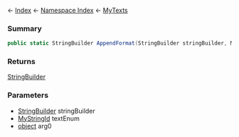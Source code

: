 ← [Index](Api-Index) ← [Namespace Index](Namespace-Index) ← [MyTexts](VRage.MyTexts)

### Summary

```csharp
public static StringBuilder AppendFormat(StringBuilder stringBuilder, MyStringId textEnum, object arg0)
```

### Returns

[StringBuilder](https://docs.microsoft.com/en-us/dotnet/api/system.text.stringbuilder?view=netframework-4.6)

### Parameters

* [StringBuilder](https://docs.microsoft.com/en-us/dotnet/api/system.text.stringbuilder?view=netframework-4.6) stringBuilder
* [MyStringId](VRage.Utils.MyStringId) textEnum
* [object](https://docs.microsoft.com/en-us/dotnet/api/system.object?view=netframework-4.6) arg0
